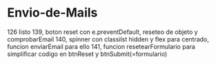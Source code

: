 # Envio-de-Mails
126 listo
139, boton reset con e.preventDefault, reseteo de objeto y comprobarEmail
140, spinner con classilst hidden y flex para centrado, funcion enviarEmail para ello
141, funcion resetearFormulario para simplificar codigo en btnReset y btnSubmit(=formulario)

